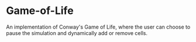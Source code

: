 # Game-of-Life
An implementation of Conway's Game of Life, where the user can choose to pause the simulation and dynamically add or remove cells.
